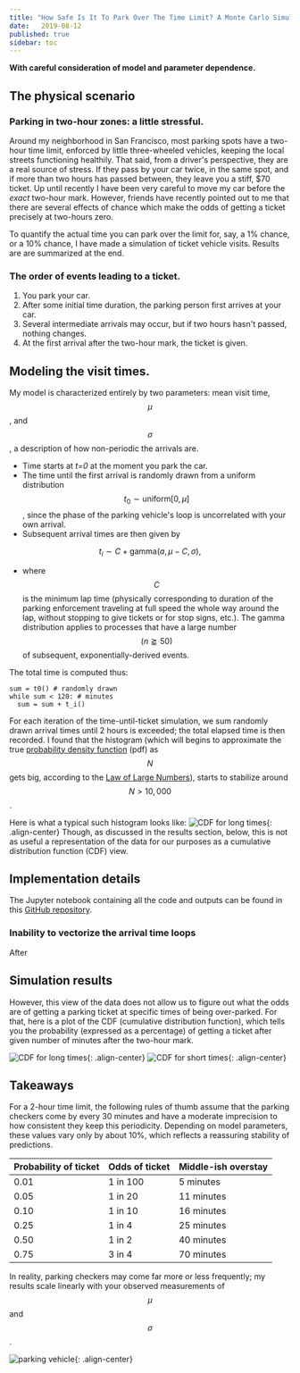 ```yaml
---
title: "How Safe Is It To Park Over The Time Limit? A Monte Carlo Simulation"
date:   2019-08-12
published: true
sidebar: toc
---
```

**With careful consideration of model and parameter dependence.**

## The physical scenario

### Parking in two-hour zones: a little stressful.

Around my neighborhood in San Francisco, most parking spots have a two-hour time limit, enforced by little three-wheeled vehicles, keeping the local streets functioning healthily. That said, from a driver's perspective, they are a real source of stress. If they pass by your car twice, in the same spot, and if more than two hours has passed between, they leave you a stiff, $70 ticket. Up until recently I have been very careful to move my car before the *exact* two-hour mark. However, friends have recently pointed out to me that there are several effects of chance which make the odds of getting a ticket precisely at two-hours zero.

To quantify the actual time you can park over the limit for, say, a 1% chance, or a 10% chance, I have made a simulation of ticket vehicle visits. Results are are summarized at the end.

### The order of events leading to a ticket.

1. You park your car.
2. After some initial time duration, the parking person first arrives at your car.
3. Several intermediate arrivals may occur, but if two hours hasn't passed, nothing changes.
4. At the first arrival after the two-hour mark, the ticket is given.

## Modeling the visit times.
My model is characterized entirely by two parameters: mean visit time, $$\mu$$, and $$\sigma$$, a description of how non-periodic the arrivals are.

* Time starts at *t=0* at the moment you park the car.
* The time until the first arrival is randomly drawn from a uniform distribution $$t_0 \sim \mathrm{uniform}[0, \mu]$$, since the phase of the parking vehicle's loop is uncorrelated with your own arrival.
* Subsequent arrival times are then given by

$$t_i \sim C + \mathrm{gamma}(a, \mu - C, \sigma),$$

* where $$C$$ is the minimum lap time (physically corresponding to duration of the parking enforcement traveling at full speed the whole way around the lap, without stopping to give tickets or for stop signs, etc.). The gamma distribution applies to processes that have a large number $$(n \gtrapprox 50)$$ of subsequent, exponentially-derived events.

The total time is computed thus:
~~~~
sum = t0() # randomly drawn
while sum < 120: # minutes
  sum = sum + t_i()
~~~~

For each iteration of the time-until-ticket simulation, we sum randomly drawn arrival times until 2 hours is exceeded; the total elapsed time is then recorded. I found that the histogram (which will begins to approximate the true [probability density function](https://en.wikipedia.org/wiki/Probability_density_function) (pdf) as $$N$$  gets big, according to the [Law of Large Numbers](https://en.wikipedia.org/wiki/Law_of_large_numbers)), starts to stabilize around $$N > \mathrm{10,000}$$.

Here is what a typical such histogram looks like:
![CDF for long times](/images/parking_hist_example.png 'title'){: .align-center}
Though, as discussed in the results section, below, this is not as useful a representation of the data for our purposes as a cumulative distribution function (CDF) view.

## Implementation details
The Jupyter notebook containing all the code and outputs can be found in this [GitHub repository](https://github.com/adeich/little_sci_comp_projects/blob/master/Modeling%20getting%20a%20parking%20ticket.ipynb).

### Inability to vectorize the arrival time loops
After

## Simulation results


However, this view of the data does not allow us to figure out what the odds are of getting a parking ticket at specific times of being over-parked. For that, here is a plot of the CDF (cumulative distribution function), which tells you the probability (expressed as a percentage) of getting a ticket after given number of minutes after the two-hour mark.


![CDF for long times](/images/parking_CDF_plot_1.png 'title'){: .align-center}
![CDF for short times](/images/parking_CDF_plot_2.png 'title'){: .align-center}


## Takeaways
For a 2-hour time limit, the following rules of thumb assume that the parking checkers come by every 30 minutes and have a moderate imprecision to how consistent they keep this periodicity. Depending on model parameters, these values vary only by about 10%, which reflects a reassuring stability of predictions.

|Probability of ticket | Odds of ticket |Middle-ish overstay|
|--| ----------- | ----------- |
|0.01| 1 in 100 | 5 minutes |
|0.05| 1 in 20  | 11 minutes |
|0.10| 1 in 10  | 16 minutes |
|0.25| 1 in 4   | 25 minutes |
|0.50| 1 in 2   | 40 minutes |
|0.75| 3 in 4   | 70 minutes |

In reality, parking checkers may come far more or less frequently; my results scale linearly with your observed measurements of $$\mu$$ and $$\sigma$$.


![parking vehicle](/images/parking_metervehicle.png 'title'){: .align-center}
